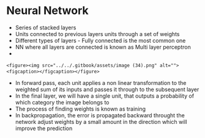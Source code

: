 # Neural Network

* Series of stacked layers
* Units connected to previous layers units through a set of weights
* Different types of layers - Fully connected is the most common one
* NN where all layers are connected is known as Multi layer perceptron
*

    <figure><img src="../../.gitbook/assets/image (34).png" alt=""><figcaption></figcaption></figure>
* In forward pass, each unit applies a non linear transformation to the weighted sum of its inputs and passes it through to the subsequent layer
* In the final layer, we will have a single unit, that outputs a probability of which category the image belongs to
* The process of finding weights is known as training
* In backpropagation, the error is propagated backward throught the network adjust weights by a small amount in the direction which will improve the prediction

